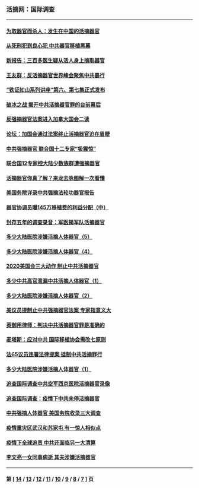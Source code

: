 ### 活摘网：国际调查
---
#### [为取器官而杀人：发生在中国的活摘器官](../../pages/nf5947/n13794731.md?09030430) 
#### [从死刑犯到良心犯 中共器官移植黑幕](../../pages/nf5947/n13764669.md?09030430) 
#### [新报告：三百多医生疑从活人身上摘取器官](../../pages/nf5947/n13703044.md?09030430) 
#### [王友群：反活摘器官世界峰会聚焦中共暴行](../../pages/nf5947/n13250738.md?09030430) 
#### [“铁证如山系列讲座”第六、第七集正式发布](../../pages/nf5947/n13106287.md?09030430) 
#### [破冰之战 揭开中共活摘器官罪的台前幕后](../../pages/nf5947/n13082457.md?09030430) 
#### [反强摘器官法案进入加拿大国会二读](../../pages/nf5947/n13033450.md?09030430) 
#### [论坛：加国会通过法案终止活摘器官迫在眉睫](../../pages/nf5947/n13029839.md?09030430) 
#### [中共强摘器官 联合国十二专家“极震惊”](../../pages/nf5947/n13024313.md?09030430) 
#### [联合国12专家控大陆少数族群遭强摘器官](../../pages/nf5947/n13023877.md?09030430) 
#### [活摘器官你真了解？来龙去脉图解一次看懂](../../pages/nf5947/n13013820.md?09030430) 
#### [美国务院详录中共强摘法轮功器官报告](../../pages/nf5947/n12944519.md?09030430) 
#### [器官协调员曝145万移植费的利益分配（中）](../../pages/nf5947/n12894547.md?09030430) 
#### [封存五年的调查录音：军医揭军队活摘器官](../../pages/nf5947/n12798692.md?09030430) 
#### [多少大陆医院涉嫌活摘人体器官（5）](../../pages/nf5947/n12768383.md?09030430) 
#### [多少大陆医院涉嫌活摘人体器官（4）](../../pages/nf5947/n12664434.md?09030430) 
#### [2020美国会三大动作 制止中共活摘器官](../../pages/nf5947/n12682004.md?09030430) 
#### [多少中共高官泄漏中共活摘人体器官（1）](../../pages/nf5947/n12671234.md?09030430) 
#### [多少大陆医院涉嫌活摘人体器官（2）](../../pages/nf5947/n12655589.md?09030430) 
#### [美议员提制止中共强摘器官法案 专家指意义大](../../pages/nf5947/n12630561.md?09030430) 
#### [英御用律师：判决中共活摘器官罪是准确的](../../pages/nf5947/n12580740.md?09030430) 
#### [麦塔斯：应对中共 国际移植协会需改七原则](../../pages/nf5947/n12514711.md?09030430) 
#### [法65议员连署法律提案 抵制中共活摘罪行](../../pages/nf5947/n12437047.md?09030430) 
#### [多少大陆医院涉嫌活摘人体器官（1）](../../pages/nf5947/n12414284.md?09030430) 
#### [追查国际调查中共空军西京医院活摘器官录像](../../pages/nf5947/n12348837.md?09030430) 
#### [追查国际调查：疫情下中共未停活摘器官](../../pages/nf5947/n12273415.md?09030430) 
#### [中共强摘人体器官 美国务院收录三大调查](../../pages/nf5947/n12181488.md?09030430) 
#### [疫情重灾区武汉和苏家屯 有一惊人相似点](../../pages/nf5947/n12150824.md?09030430) 
#### [疫情下全球追责 中共还面临另一大清算](../../pages/nf5947/n12070397.md?09030430) 
#### [李文亮一女同事病逝 其夫涉嫌活摘器官](../../pages/nf5947/n11957882.md?09030430) 

---
#### 第 [ [14](./14.md?09030430) / [13](./13.md?09030430) / [12](./12.md?09030430) / [11](./11.md?09030430) / [10](./10.md?09030430) / [9](./9.md?09030430) / [8](./8.md?09030430) / [7](./7.md?09030430) ] 页
